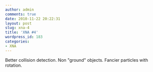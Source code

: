 ```yaml
---
author: admin
comments: true
date: 2010-11-22 20:22:31
layout: post
slug: xna-4
title: 'XNA #4'
wordpress_id: 183
categories:
- XNA
---
```


Better collision detection. Non "ground" objects. Fancier particles with rotation.


